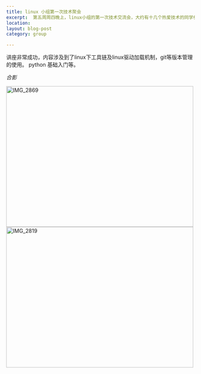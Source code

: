 ```yaml
---
title: linux 小组第一次技术聚会
excerpt:  第五周周四晚上，linux小组的第一次技术交流会，大约有十几个热爱技术的同学参加。
location: 
layout: blog-post
category: group

---
```


讲座非常成功，内容涉及到了linux下工具链及linux驱动加载机制，git等版本管理的使用。
python 基础入门等。

*合影*

<a href="http://www.yupoo.com/photos/lidashuang/82911629/" title="IMG_2869"><img src="http://pic.yupoo.com/lidashuang/BpvUY989/medium.jpg" alt="IMG_2869" width="500" height="375" border="0" /></a>
<a href="http://www.yupoo.com/photos/lidashuang/82911660/" title="IMG_2819"><img src="http://pic.yupoo.com/lidashuang/BpvVlIsH/medium.jpg" alt="IMG_2819" width="500" height="375" border="0" /></a>
